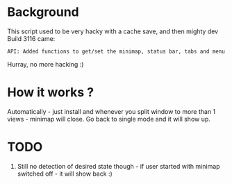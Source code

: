 # Background

This script used to be very hacky with a cache save, and then mighty dev Build 3116 came:

`API: Added functions to get/set the minimap, status bar, tabs and menu`

Hurray, no more hacking :)

# How it works ?

Automatically - just install and whenever you split window to more than 1 views - minimap will close. Go back to single mode and it will show up.

# TODO

1. Still no detection of desired state though - if user started with minimap switched off - it will show back :)

